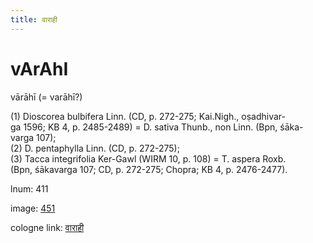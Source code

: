 ```yaml
---
title: वाराही
---
```


# vArAhI

vārāhī  (= varāhī?) <div n="P" />(1) Dioscorea bulbifera Linn. (CD, p. 272-275; Kai.Nigh., oṣadhivar- <div n="lb" />ga 1596; KB 4, p. 2485-2489) = D. sativa Thunb., non Linn. (Bpn, śāka- <div n="lb" />varga 107); <div n="P" />(2) D. pentaphylla Linn. (CD, p. 272-275); <div n="P" />(3) Tacca integrifolia Ker-Gawl (WIRM 10, p. 108) = T. aspera Roxb. <div n="lb" />(Bpn, śākavarga 107; CD, p. 272-275; Chopra; KB 4, p. 2476-2477).

lnum: 411

image: [451](https://www.sanskrit-lexicon.uni-koeln.de/scans/csl-apidev/servepdf.php?dict=snp&page=451)

cologne link: [वाराही](https://sanskrit-lexicon.uni-koeln.de/scans/csl-apidev/getword.php?dict=snp&key=वाराही)

